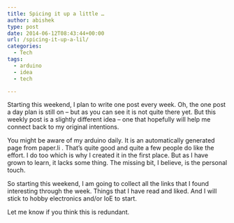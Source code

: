 ```yaml
---
title: Spicing it up a little …
author: abishek
type: post
date: 2014-06-12T08:43:44+00:00
url: /spicing-it-up-a-lil/
categories:
  - Tech
tags:
  - arduino
  - idea
  - tech

---
```

Starting this weekend, I plan to write one post every week. Oh, the one post a day plan is still on &#8211; but as you can see it is not quite there yet. But this weekly post is a slightly different idea &#8211; one that hopefully will help me connect back to my original intentions.

You might be aware of my arduino daily. It is an automatically generated page from paper.li . That&#8217;s quite good and quite a few people do like the effort. I do too which is why I created it in the first place. But as I have grown to learn, it lacks some thing. The missing bit, I believe, is the personal touch.

So starting this weekend, I am going to collect all the links that I found interesting through the week. Things that I have read and liked. And I will stick to hobby electronics and/or IoE to start.

Let me know if you think this is redundant.